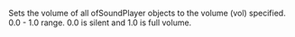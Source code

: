 Sets the volume of all ofSoundPlayer objects to the volume (vol) specified. 0.0 - 1.0 range. 0.0 is silent and 1.0 is full volume.
